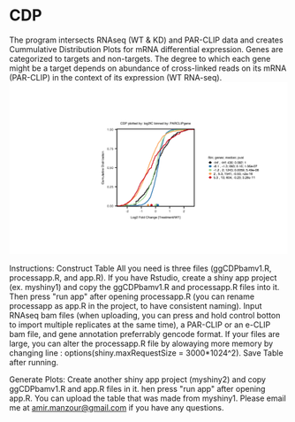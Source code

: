 # CDP
The program intersects RNAseq (WT & KD) and PAR-CLIP data and creates Cummulative Distribution Plots for mRNA differential expression. Genes are categorized to targets and non-targets. The degree to which each gene might be a target depends on abundance of cross-linked reads on its mRNA (PAR-CLIP) in the context of its expression (WT RNA-seq). 
![picture](CDP.png)

Instructions: 
Construct Table
All you need is three files (ggCDPbamv1.R, processapp.R, and app.R). If you have Rstudio, create a shiny app project (ex. myshiny1) and copy the ggCDPbamv1.R and processapp.R files into it. Then press "run app" after opening processapp.R (you can rename processapp as app.R in the project, to have consistent naming). Input RNAseq bam files (when uploading, you can press and hold control botton to import multiple replicates at the same time), a PAR-CLIP or an e-CLIP bam file, and gene annotation preferrably gencode format. If your files are large, you can alter the processapp.R file by alowaying more memory by changing line : options(shiny.maxRequestSize = 3000*1024^2). Save Table after running.

Generate Plots:
Create another shiny app project (myshiny2) and copy ggCDPbamv1.R and app.R files in it. hen press "run app" after opening app.R. You can upload the table that was made from myshiny1.
Please email me at amir.manzour@gmail.com if you have any questions.
